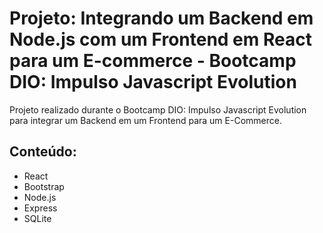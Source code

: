 # Projeto: Integrando um Backend em Node.js com um Frontend em React para um E-commerce - Bootcamp DIO: Impulso Javascript Evolution

Projeto realizado durante o Bootcamp DIO: Impulso Javascript Evolution para integrar um Backend em um Frontend para um E-Commerce.

## Conteúdo:
- React
- Bootstrap
- Node.js
- Express
- SQLite